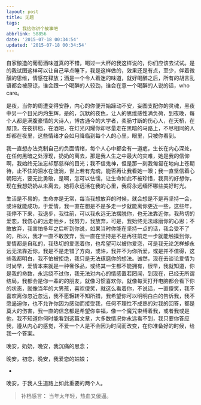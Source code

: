 ```yaml
---
layout: post
title: 无题
tags: 
    - 我给你讲个故事吧
abbrlink: 58856
date: '2015-07-18 00:34:54'
updated: '2015-07-18 00:34:54'
---
```



自家酿造的葡萄酒味道真的不错，喝过一大杯的我这样说的，你们应该去试试。是的我试图这样可以让自己早点睡下，我是这样做的，效果还是有点，至少，伴着微醺的思维，情感在释放；酒是一个令人着迷的味道，就好喝醉之后，所有的胡言乱语都会被原谅，谁会跟一个喝醉的人较劲，谁会在意一个喝醉的人说的话，who care。

是夜，当你的周遭变得安静，内心的你便开始躁动不安，妄图支配你的灵魂，黑夜中另一个目光灼灼生辉，是的，沉默的夜色，让人的思维感性满负荷，到夜晚，每个人都是满腹豪情的大诗人，博古通今的大学者，柔肠寸断的伤心人，在天桥，在屋顶，在夜排档，在酒吧，在灯光闪耀你却尽量走在黑暗的马路上，不尽相同的人却都在夜里，这些情绪才会如月降临到每个人的心里，眼里，只被你看到。

我一直想办法克制自己的负面情绪，每个人心中都会有一道疤，生长在内心深处，在任何黑暗之处浮现，奶奶的离去，那是我人生之中最大的灾难，她是我的信仰啊，我始终无法忘却那慈祥的目光；我不信鬼神，但是那一刻我匍匐在地向上苍期待，止不住的泪水在流淌，世上若有鬼魂，能否再让我看她一眼；我一直坚信着心朝阳光，要无比勇敢，是啊，怎可以怯懦，让生命如此不被珍惜，我真的好想你，现在我想奶奶从未离去，她将永远活在我的心里，我将永远缅怀哪些美好时光。

生活是不易的，生命亦是无常，每当我想放弃的时候，就会想是不是再坚持一会，或许就能成功，于爱情，我一直在想是不是多走一步就能离你更近一些，这些年，我停不下来，我退步，我往前，可以我永远无法摆脱你，也无法靠近你，我热切的爱恋，我伤心的远走他乡，我努力，我放弃，可是，我始终无法琢磨你的心思；不敢放弃，我害怕多年之后听到你说，如果当时你能在坚持一点的话，我会受不了的，所以，我才一直不敢放弃，我一直在坚持是不是再往前走一步就能触摸到你，爱情都是自私的，我热切的爱恋着你，也希望可以被你爱恋，可是我无论怎样却永远无法靠近你，我是不是走错了方向，或许，我并不为你所爱，或是并不值得，这些我都明白，我不怕被拒绝，我只是无法琢磨你的想法。诚然，现在去谈论爱情为时尚早，爱情本来就是一种奢侈品，或终其一生都不能拥有，很早，我就知道，你是我的命数，永远绕不过你，我无法对内心的情感置若罔闻，到现在，已经无所谓结局，我都会是你一辈的的朋友，就像习惯喜欢你，就像每天打开电脑都会看下你的状态，就像当年的大男孩，喜欢傻笑，就这么看着你，不说话，一直傻笑，我不喜欢离你忽近忽远，我不愿辗转不知所措，我希望你可以明明白白的告诉我，我不愿逼迫你，也不允许你因为感动而接受我，任何不理性不成熟的对我的回答，都是莫大的伤害，我一直的信念都是希望你幸福，像一个魔咒束缚着我，或者我或是他，我不知道你何时能看到这篇文章，大多数情况你永远看不到，我只要你答应我，遵从内心的感觉，不爱一个人是不会因为时间而改变，在你准备好的时候，给我一个答案。

晚安，奶奶，晚安，我沉痛的思念；

晚安，初恋，晚安，我爱恋的姑娘；

+

晚安，于我人生道路上如此重要的两个人。

> 补档感言： 当年太年轻，热血又傻逼。
